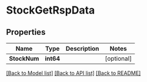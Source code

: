 # StockGetRspData

## Properties

Name | Type | Description | Notes
------------ | ------------- | ------------- | -------------
**StockNum** | **int64** |  | [optional] 

[[Back to Model list]](../README.md#documentation-for-models) [[Back to API list]](../README.md#documentation-for-api-endpoints) [[Back to README]](../README.md)


